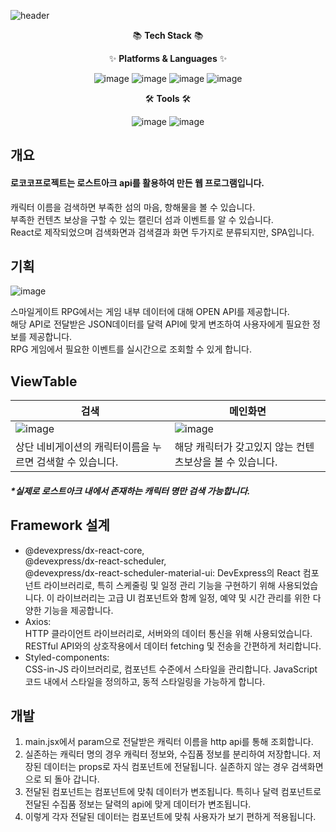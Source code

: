 ![header](https://capsule-render.vercel.app/api?type=waving&color=auto&height=300&section=header&text=Lococo%20Project&fontSize=90)

<div align="center">
📚 <b>Tech Stack</b> 📚


✨ <b>Platforms & Languages</b> ✨

![image](https://img.shields.io/badge/react-61DAFB?style=flat&logo=react&logoColor=white)
![image](https://img.shields.io/badge/axios-5A29E4?style=flat&logo=axios&logoColor=white)
![image](https://img.shields.io/badge/styledcomponents-DB7093?style=flat&logo=styledcomponents&logoColor=white)
![image](https://img.shields.io/badge/bootstrap-7952B3?style=flat&logo=bootstrap&logoColor=white)

🛠 <b>Tools</b> 🛠


![image](https://img.shields.io/badge/github-181717?style=flat&logo=github&logoColor=white)
![image](https://img.shields.io/badge/visualstudiocode-007ACC?style=flat&logo=visualstudiocode&logoColor=white)
</div>



## 개요

#### 로코코프로젝트는 로스트아크 api를 활용하여 만든 웹 프로그램입니다.

캐릭터 이름을 검색하면 부족한 섬의 마음, 항해물을 볼 수 있습니다.<br/>
부족한 컨텐츠 보상을 구할 수 있는 캘린더 섬과 이벤트를 알 수 있습니다.<br/>
React로 제작되었으며 검색화면과 검색결과 화면 두가지로 분류되지만, SPA입니다.

## 기획

![image](https://github.com/choizia0724/LococoProject/assets/107836206/2cf0bf4f-f35a-45cf-a323-9ba28f14b60a)

스마일게이트 RPG에서는 게임 내부 데이터에 대해 OPEN API를 제공합니다.<br/>
해당 API로 전달받은 JSON데이터를 달력 API에 맞게 변조하여 사용자에게 필요한 정보를 제공합니다.<br/>
RPG 게임에서 필요한 이벤트를 실시간으로 조회할 수 있게 합니다.

## ViewTable

|검색|메인화면|
|---|---|
|![image](https://github.com/choizia0724/LococoProject/assets/107836206/7b4c4902-0067-4af3-90fd-e108b5164a30)|![image](https://github.com/choizia0724/LococoProject/assets/107836206/53f473de-6ec3-4c7a-9efa-6f3ebe1109b0)|
|상단 네비게이션의 캐릭터이름을 누르면 검색할 수 있습니다.|해당 캐릭터가 갖고있지 않는 컨텐츠보상을 볼 수 있습니다.|

##### *실제로 로스트아크 내에서 존재하는 캐릭터 명만 검색 가능합니다.

## Framework 설계
- @devexpress/dx-react-core,<br/>
  @devexpress/dx-react-scheduler,<br/>
  @devexpress/dx-react-scheduler-material-ui:
  DevExpress의 React 컴포넌트 라이브러리로, 특히 스케줄링 및 일정 관리 기능을 구현하기 위해 사용되었습니다. 이 라이브러리는 고급 UI 컴포넌트와 함께 일정, 예약 및 시간 관리를 위한 다양한 기능을 제공합니다.
- Axios:<br/>
  HTTP 클라이언트 라이브러리로, 서버와의 데이터 통신을 위해 사용되었습니다. RESTful API와의 상호작용에서 데이터 fetching 및 전송을 간편하게 처리합니다.
- Styled-components:<br/>
  CSS-in-JS 라이브러리로, 컴포넌트 수준에서 스타일을 관리합니다. JavaScript 코드 내에서 스타일을 정의하고, 동적 스타일링을 가능하게 합니다.

## 개발
1. main.jsx에서 param으로 전달받은 캐릭터 이름을 http api를 통해 조회합니다.
2. 실존하는 캐릭터 명의 경우 캐릭터 정보와, 수집품 정보를 분리하여 저장합니다. 저장된 데이터는 props로 자식 컴포넌트에 전달됩니다. 실존하지 않는 경우 검색화면으로 되 돌아 갑니다.
3. 전달된 컴포넌트는 컴포넌트에 맞춰 데이터가 변조됩니다. 특히나 달력 컴포넌트로 전달된 수집품 정보는 달력의 api에 맞게 데이터가 변조됩니다.
4. 이렇게 각자 전달된 데이터는 컴포넌트에 맞춰 사용자가 보기 편하게 적용됩니다.
